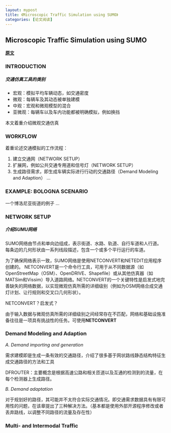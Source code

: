 ```yaml
---
layout: mypost
title: 《Microscopic Traffic Simulation using SUMO》
categories: [论文阅读]
---
```

## Microscopic Traffic Simulation using SUMO
**[原文](Microscopic_Traffic_Simulation_using_SUMO.pdf)**

### INTRODUCTION

##### 交通仿真工具的类别
- 宏观：模拟平均车辆动态，如交通密度
- 微观：每辆车及其动态被单独建模
- 中观：宏观和微观模型的混合
- 亚微观：每辆车以及车内功能都被明确模拟，例如换挡

本文着重介绍微观交通仿真

### WORKFLOW
着重论述交通模拟的工作流程：
1. 建立交通网（NETWORK SETUP）
2. 扩展网，例如公共交通专用道和信号灯（NETWORK SETUP）
3. 生成路径需求，即生成车辆实际进行行动的交通路径（Demand Modeling and Adaption）
...

### EXAMPLE: BOLOGNA SCENARIO
一个博洛尼亚街道的例子
...

### NETWORK SETUP

##### 介绍SUMU网络
SUMO网络由节点和单向边组成，表示街道、水路、轨道、自行车道和人行道。每条边的几何形状由一系列线段描述，包含一个或多个平行运行的车道。

为了确保网络表示一致，SUMO网络是使用NETCONVERT和NETEDIT应用程序创建的。
NETCONVERT是一个命令行工具，可用于从不同数据源（如OpenStreetMap（OSM）、OpenDRIVE、Shapefile）或从其他仿真器（如MATSim和Vissim）导入道路网络。NETCONVERT的一个关键特性是启发式地完善缺失的网络数据，以实现微观仿真所需的详细级别（例如为OSM网络合成交通灯计划、让行规则和交叉口几何形状）。

NETCONVERT？启发式？

由于输入数据与微观仿真所需的详细级别之间经常存在不匹配，网络和基础设施准备往往是一项具有挑战性的任务。可使用**NETCONVERT**

### Demand Modeling and Adaption

*A. Demand importing and generation*

需求建模即是生成一条有效的交通路径，介绍了很多基于网状路线静态结构特征生成交通路径的方法和工具

DFROUTER：主要概念是根据高速公路和相关匝道以及互通的检测到的流量，在每个检测器上生成路径。

*B. Demand adaptation*

对于规划好的路径，其可能并不太符合实际交通情况。即交通需求数据具有有限可用性的问题，在该章提出了三种解决方法。（基本都是使用外部开源程序修改或者丢弃路线，以调整不同路径的流量及存在性）

### Multi- and Intermodal Traffic